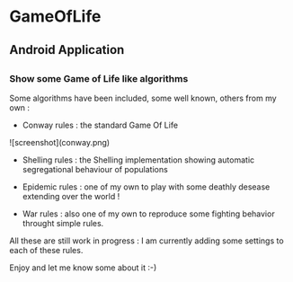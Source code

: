 GameOfLife
==========

<h2>Android Application<h2>
<h3>Show some Game of Life like algorithms</h3>
Some algorithms have been included, some well known, others from my own :

<ul>
<li>Conway rules : the standard Game Of Life</li>
</ul>
<div>![screenshot](conway.png)</div>
<ul>
<li>Shelling rules : the Shelling implementation showing automatic segregational behaviour of populations</li>
</ul>

<ul>
<li>Epidemic rules : one of my own to play with some deathly desease extending over the world !</li>
</ul>

<ul>
<li>War rules : also one of my own to reproduce some fighting behavior throught simple rules.</li>
</ul>

All these are still work in progress : I am currently adding some settings to each of these rules.

Enjoy and let me know some about it :-)

